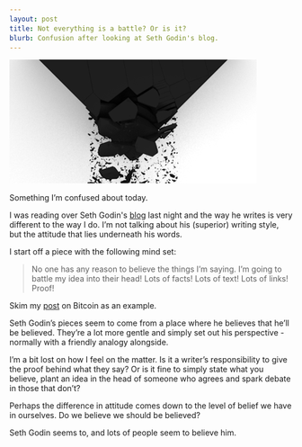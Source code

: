 ```yaml
---
layout: post
title: Not everything is a battle? Or is it?
blurb: Confusion after looking at Seth Godin's blog.
---
```


<img src="/images/battle2.png" class="half imground">

Something I’m confused about today.

I was reading over Seth Godin's <a href="http://sethgodin.typepad.com/" target="_blank">blog</a> last night and the way he writes is very different to the way I do. I’m not talking about his (superior) writing style, but the attitude that lies underneath his words. 

I start off a piece with the following mind set:

>No one has any reason to believe the things I’m saying. I’m going to battle my idea into their head! Lots of facts! Lots of text! Lots of links! Proof! 

Skim my <a href="http://joshsummers.co.uk/2015/02/24/Confusion-Greed-Uncertainty-Bitcoin/" target="_blank">post</a> on Bitcoin as an example.

Seth Godin’s pieces seem to come from a place where he believes that he’ll be believed. They’re a lot more gentle and simply set out his perspective - normally with a friendly analogy alongside. 

I’m a bit lost on how I feel on the matter. Is it a writer’s responsibility to give the proof behind what they say? Or is it fine to simply state what you believe, plant an idea in the head of someone who agrees and spark debate in those that don’t? 

Perhaps the difference in attitude comes down to the level of belief we have in ourselves. Do we believe we should be believed?

Seth Godin seems to, and lots of people seem to believe him.

